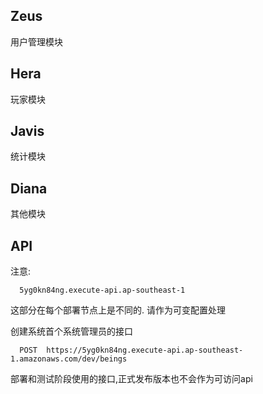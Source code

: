 ## Zeus

用户管理模块

## Hera

玩家模块

## Javis

统计模块

## Diana

其他模块


## API

注意:
```
  5yg0kn84ng.execute-api.ap-southeast-1
```
这部分在每个部署节点上是不同的. 请作为可变配置处理

创建系统首个系统管理员的接口
```
  POST  https://5yg0kn84ng.execute-api.ap-southeast-1.amazonaws.com/dev/beings
```
部署和测试阶段使用的接口,正式发布版本也不会作为可访问api
